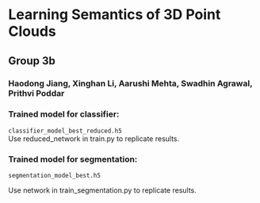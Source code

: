 # Learning Semantics of 3D Point Clouds
## Group 3b
### Haodong Jiang, Xinghan Li, Aarushi Mehta, Swadhin Agrawal, Prithvi Poddar

### Trained model for classifier:   
```classifier_model_best_reduced.h5```    
Use reduced_network in train.py to replicate results.

### Trained model for segmentation:   
```segmentation_model_best.h5```

Use network in train_segmentation.py to replicate results.